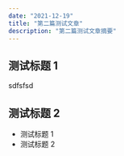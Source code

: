 ```yaml
---
date: "2021-12-19"
title: "第二篇测试文章"
description: "第二篇测试文章摘要"
---
```


## 测试标题 1

sdfsfsd

## 测试标题 2

- 测试标题 1
- 测试标题 2

